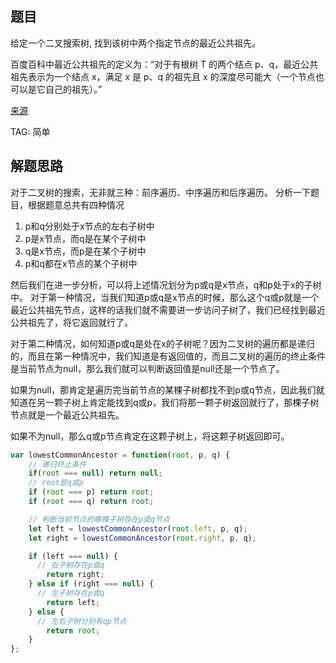 ## 题目
给定一个二叉搜索树, 找到该树中两个指定节点的最近公共祖先。

百度百科中最近公共祖先的定义为：“对于有根树 T 的两个结点 p、q，最近公共祖先表示为一个结点 x，满足 x 是 p、q 的祖先且 x 的深度尽可能大（一个节点也可以是它自己的祖先）。”

[来源](https://leetcode-cn.com/problems/er-cha-sou-suo-shu-de-zui-jin-gong-gong-zu-xian-lcof)

TAG: 简单

## 解题思路
对于二叉树的搜索，无非就三种：前序遍历、中序遍历和后序遍历。
分析一下题目，根据题意总共有四种情况
1. p和q分别处于x节点的左右子树中
2. p是x节点，而q是在某个子树中
3. q是x节点，而p是在某个子树中
4. p和q都在x节点的某个子树中

然后我们在进一步分析，可以将上述情况划分为p或q是x节点，q和p处于x的子树中。
对于第一种情况，当我们知道p或q是x节点的时候，那么这个q或p就是一个最近公共祖先节点，这样的话我们就不需要进一步访问子树了，我们已经找到最近公共祖先了，将它返回就行了。

对于第二种情况，如何知道p或q是处在x的子树呢？因为二叉树的遍历都是递归的，而且在第一种情况中，我们知道是有返回值的，而且二叉树的遍历的终止条件是当前节点为null，那么我们就可以判断返回值是null还是一个节点了。

如果为null，那肯定是遍历完当前节点的某棵子树都找不到p或q节点，因此我们就知道在另一颗子树上肯定能找到q或p，我们将那一颗子树返回就行了，那棵子树节点就是一个最近公共祖先。

如果不为null，那么q或p节点肯定在这颗子树上，将这颗子树返回即可。

```javascript
var lowestCommonAncestor = function(root, p, q) {
    // 递归终止条件
    if(root === null) return null;
    // root是q或p
    if (root === p) return root;
    if (root === q) return root;

    // 判断当前节点的哪棵子树存在p或q节点
    let left = lowestCommonAncestor(root.left, p, q);
    let right = lowestCommonAncestor(root.right, p, q);

    if (left === null) {
      // 右子树存在p或q
        return right;
    } else if (right === null) {
      // 左子树存在p或q
        return left;
    } else {
      // 左右子树分别有qp节点
        return root;
    }
};
```